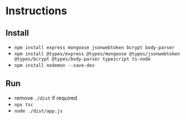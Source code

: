 # Instructions

## Install

- `npm install express mongoose jsonwebtoken bcrypt body-parser`
- `npm install @types/express @types/mongoose @types/jsonwebtoken @types/bcrypt @types/body-parser typescript ts-node`
- `npm install nodemon --save-dev`

## Run

- remove `./dist` if required
- `npx tsc`
- `node ./dist/app.js`

